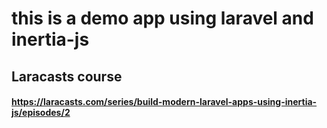 # this is a demo app using laravel and inertia-js
## Laracasts course

#### https://laracasts.com/series/build-modern-laravel-apps-using-inertia-js/episodes/2
